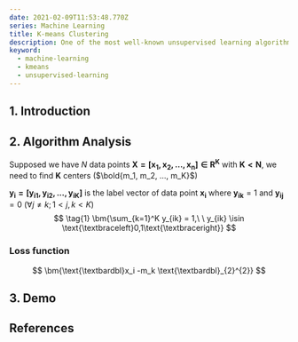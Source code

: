 ```yaml
---
date: 2021-02-09T11:53:48.770Z
series: Machine Learning
title: K-means Clustering
description: One of the most well-known unsupervised learning algorithm.
keyword:
  - machine-learning
  - kmeans
  - unsupervised-learning
---
```

## 1. Introduction
## 2. Algorithm Analysis

Supposed we have $N$ data points $\bm{ X = [x_1, x_2, ..., x_n ] \in R^K}$ with $\bm{K<N}$, we need to find $\bm K$ centers ($\bold{m_1, m_2, ..., m_K}$)

$\bm{y_i = [y_{i1}, y_{i2}, ..., y_{iK}]}$ is the label vector of data point $\bm{x_i}$ where $\bm{y_{ik}} = 1$ and $\bm{y_{ij}} = 0$ $({\forall j  \not = k}; 1 < j,k < K)$
$$
\tag{1} \bm{\sum_{k=1}^K y_{ik} = 1,\ \   y_{ik} \isin \text{\textbraceleft}0,1\text{\textbraceright}}
$$
### Loss function
$$
\bm{\text{\textbardbl}x_i -m_k \text{\textbardbl}_{2}^{2}}
$$
## 3. Demo
## References